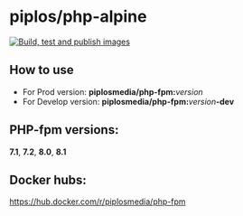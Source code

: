 piplos/php-alpine
======================
[![Build, test and publish images](https://github.com/piplos/php-alpine/actions/workflows/build.yml/badge.svg)](https://github.com/piplos/php-alpine/actions/workflows/build.yml)

## How to use
- For Prod version: **piplosmedia/php-fpm:**_version_
- For Develop version: **piplosmedia/php-fpm:**_version_**-dev**

## PHP-fpm versions:
**7.1**, **7.2**, **8.0**, **8.1**

## Docker hubs:
https://hub.docker.com/r/piplosmedia/php-fpm
